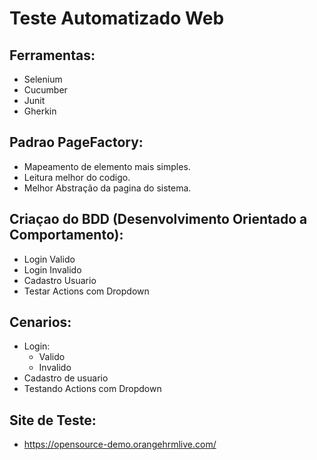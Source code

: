 
# Teste Automatizado Web

## Ferramentas:
* Selenium
* Cucumber
* Junit
* Gherkin

## Padrao PageFactory:
 * Mapeamento de elemento mais simples.
 * Leitura melhor do codigo.
 * Melhor Abstração da pagina do sistema.

## Criaçao do BDD (Desenvolvimento Orientado a Comportamento): 
* Login Valido
* Login Invalido
* Cadastro Usuario
* Testar Actions com Dropdown

## Cenarios:

* Login:
  * Valido
  * Invalido
* Cadastro de usuario
* Testando Actions com Dropdown

## Site de Teste:
 * https://opensource-demo.orangehrmlive.com/
